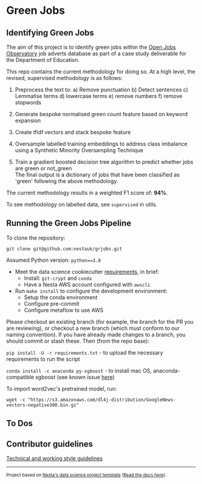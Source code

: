 # Green Jobs

## Identifying Green Jobs 

The aim of this project is to identify green jobs within the [Open Jobs Observatory](https://github.com/nestauk/ojd_daps) job adverts database as part of a case study deliverable for the Department of Education. 

This repo contains the current methodology for doing so. At a high level, the revised, supervised methodology is as follows:

1) Preprocess the text to: 
	a) Remove punctuation
	b) Detect sentences
	c) Lemmatise terms
	d) lowercase terms
	e) remove numbers
	f) remove stopwords

2) Generate bespoke normalised green count feature based on keyword expansion   
3) Create tfidf vectors and stack bespoke feature 
4) Oversample labelled training embeddings to address class imbalance using a Synthetic Minority Oversampling Technique
5) Train a gradient boosted decision tree algorithm to predict whether jobs are green or not_green      
The final output is a dictionary of jobs that have been classified as 'green' following the above methodology. 

The current methodology results in a weighted F1 score of: **94%**. 

To see methodology on labelled data, see ```supervised``` in utils. 

## Running the Green Jobs Pipeline

To clone the repository: 

```git clone git@github.com:nestauk/grjobs.git``` 

Assumed Python version: ```python==3.8```

- Meet the data science cookiecutter [requirements](http://nestauk.github.io/ds-cookiecutter/quickstart), in brief:
  - Install: `git-crypt` and `conda`
  - Have a Nesta AWS account configured with `awscli`
- Run `make install` to configure the development environment:
  - Setup the conda environment
  - Configure pre-commit
  - Configure metaflow to use AWS

Please checkout an existing branch (for example, the branch for the PR you are reviewing), or checkout a new branch (which must conform to our naming convention). If you have already made changes to a branch, you should commit or stash these. Then (from the repo base):

```pip install -U -r requirements.txt``` - to upload the necessary requirements to run the script

```conda install -c anaconda py-xgboost``` - to install mac OS, anaconda-compatible xgboost (see known issue <a target="_blank" href="https://github.com/dmlc/xgboost/issues/1446">here</a>)

To import word2vec's pretrained model, run:

```wget -c "https://s3.amazonaws.com/dl4j-distribution/GoogleNews-vectors-negative300.bin.gz"```

## To Dos

## Contributor guidelines

[Technical and working style guidelines](https://github.com/nestauk/ds-cookiecutter/blob/master/GUIDELINES.md)

---

<small><p>Project based on <a target="_blank" href="https://github.com/nestauk/ds-cookiecutter">Nesta's data science project template</a>
(<a href="http://nestauk.github.io/ds-cookiecutter">Read the docs here</a>).
</small>
